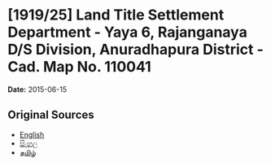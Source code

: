 # [1919/25] Land Title Settlement Department - Yaya 6, Rajanganaya D/S Division, Anuradhapura District - Cad. Map No. 110041

**Date:** 2015-06-15

## Original Sources

- [English](https://documents.gov.lk/view/extra-gazettes/2015/6/1919-25_E.pdf)
- [සිංහල](https://documents.gov.lk/view/extra-gazettes/2015/6/1919-25_S.pdf)
- [தமிழ்](https://documents.gov.lk/view/extra-gazettes/2015/6/1919-25_T.pdf)

